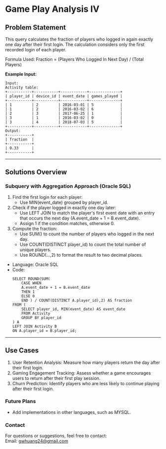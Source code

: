 # **Game Play Analysis IV**

## **Problem Statement**
This query calculates the fraction of players who logged in again exactly one day after their first login. The calculation considers only the first recorded login of each player.  
  
Formula Used:
Fraction = (Players Who Logged In Next Day) / (Total Players)


**Example Input:**
  ```
  Input:
  Activity table:
  +-----------+-----------+------------+--------------+
  | player_id | device_id | event_date | games_played |
  +-----------+-----------+------------+--------------+
  | 1         | 2         | 2016-03-01 | 5            |
  | 1         | 2         | 2016-03-02 | 6            |
  | 2         | 3         | 2017-06-25 | 1            |
  | 3         | 1         | 2016-03-02 | 0            |
  | 3         | 4         | 2018-07-03 | 5            |
  +-----------+-----------+------------+--------------+
  Output: 
  +-----------+
  | fraction  |
  +-----------+
  | 0.33      |
  +-----------+
  ```
---

## **Solutions Overview**
### **Subquery with Aggregation Approach (Oracle SQL)**
1. Find the first login for each player:
   - Use MIN(event_date) grouped by player_id.
2. Check if the player logged in exactly one day later:
   - Use LEFT JOIN to match the player's first event date with an entry that occurs the next day (A.event_date + 1 = B.event_date).
   - Assign 1 if the condition matches, otherwise 0.
3. Compute the fraction:
   - Use SUM() to count the number of players who logged in the next day.
   - Use COUNT(DISTINCT player_id) to count the total number of unique players.
   - Use ROUND(...,2) to format the result to two decimal places.
   
- Language: Oracle SQL
- Code:
  ```
  SELECT ROUND(SUM(
      CASE WHEN
      A.event_date + 1 = B.event_date
      THEN 1
      ELSE 0
      END ) / COUNT(DISTINCT A.player_id),2) AS fraction  
  FROM (
      SELECT player_id, MIN(event_date) AS event_date
      FROM Activity
      GROUP BY player_id
  ) A
  LEFT JOIN Activity B
  ON A.player_id = B.player_id;
  ```
  
---

## **Use Cases**
1. User Retention Analysis: Measure how many players return the day after their first login.
2. Gaming Engagement Tracking: Assess whether a game encourages users to return after their first play session.
3. Churn Prediction: Identify players who are less likely to continue playing after their first login.

### **Future Plans**
- Add implementations in other languages, such as MYSQL.
  
### **Contact**
For questions or suggestions, feel free to contact:  
Email: gwhuang24@gmail.com
